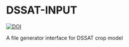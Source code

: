 # DSSAT-INPUT

<a href="https://zenodo.org/badge/latestdoi/249638388"><img src="https://zenodo.org/badge/249638388.svg" alt="DOI"></a>

A file generator interface for DSSAT crop model
